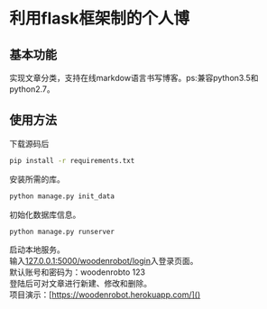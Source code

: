 # 利用flask框架制的个人博
## 基本功能
实现文章分类，支持在线markdow语言书写博客。ps:兼容python3.5和python2.7。
## 使用方法
下载源码后
```cmd
pip install -r requirements.txt
```
安装所需的库。
```python
python manage.py init_data
```
初始化数据库信息。
```python
python manage.py runserver
```
启动本地服务。  
输入[127.0.0.1:5000/woodenrobot/login]()入登录页面。  
默认账号和密码为：woodenrobto    123  
登陆后可对文章进行新建、修改和删除。  
项目演示：[https://woodenrobot.herokuapp.com/]()
